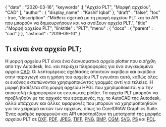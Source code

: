 {
  "date" : "2020-03-16",
  "keywords" :[ "Αρχείο PLT", "Μορφή αρχείου", "CAD" ],
  "author" : {
    "display_name" : "Kashif Iqbal"
},
  "draft" : "false",
  "toc" : true,
  "description" :"Μάθετε σχετικά με τη μορφή αρχείου PLT και τα API που μπορούν να δημιουργήσουν και να ανοίξουν αρχεία PLT.",
  "title" :"Μορφή αρχείου PLT",
  "linktitle" : "PLT",
  "menu" : {
    "docs" : {
      "parent" : "cad"
}
},
  "lastmod" : "2019-09-10"
}

## Τι είναι ένα αρχείο PLT;

Η μορφή αρχείου PLT είναι ένα διανυσματικό αρχείο plotter που εισήχθη από την Autodesk, Inc. και περιέχει πληροφορίες για ένα συγκεκριμένο αρχείο [CAD](/el/cad/). Οι λεπτομέρειες σχεδίασης απαιτούν ακρίβεια και ακρίβεια στην παραγωγή και η χρήση του αρχείου PLT εγγυάται αυτό, καθώς όλες οι εικόνες εκτυπώνονται χρησιμοποιώντας γραμμές αντί για τελείες. Η μορφή βασίζεται στη μορφή αρχείου HPGL που χρησιμοποιείται για την αποστολή πληροφοριών σε εκτυπωτές plotter. Τα αρχεία PLT μπορούν να προβληθούν με τις αρχικές του εφαρμογές, π.χ. το AutoCAD της Autodesk, αλλά υπάρχουν και άλλες εφαρμογές που μπορούν να χρησιμοποιηθούν για τον χειρισμό αυτών των αρχείων, όπως το CorelDRAW Graphics Suite. Ένας αριθμός εφαρμογών και API υποστηρίζουν τη μετατροπή της μορφής αρχείου PLT σε [DXF](/el/cad/dxf/), [PDF](/el/pdf/), [JPEG](/el/image/jpeg/), [TIFF](/el/image/tiff/), [PNG](/el/image/png/), [BMP](/el/image/bmp/), [CGM](/el/page-description-language/cgm/), [SVG](/el/page-description-language/svg/), [PS](/el/page-description-language/ps/) και [PCL](/el/page-description-language/pcl/).

